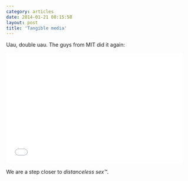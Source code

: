 ```yaml
---
category: articles
date: 2014-01-21 08:15:58
layout: post
title: 'Tangible media'
---
```


<p>Uau, double uau. The guys from MIT did it again:</p>

<iframe width="480" height="300" src="//www.youtube.com/embed/lvtfD_rJ2hE" frameborder="0" allowfullscreen></iframe>

<p>We are a step closer to <i>distanceless sex&trade;</i>.
